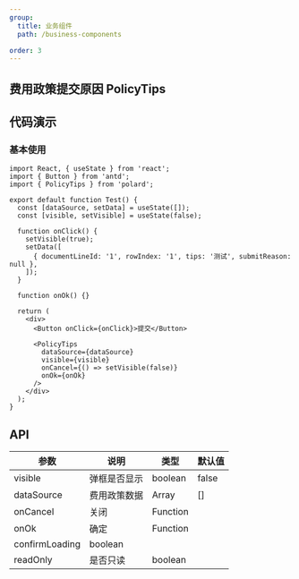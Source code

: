 ```yaml
---
group:
  title: 业务组件
  path: /business-components

order: 3
---
```


## 费用政策提交原因 PolicyTips

## 代码演示

### 基本使用

```tsx
import React, { useState } from 'react';
import { Button } from 'antd';
import { PolicyTips } from 'polard';

export default function Test() {
  const [dataSource, setData] = useState([]);
  const [visible, setVisible] = useState(false);

  function onClick() {
    setVisible(true);
    setData([
      { documentLineId: '1', rowIndex: '1', tips: '测试', submitReason: null },
    ]);
  }

  function onOk() {}

  return (
    <div>
      <Button onClick={onClick}>提交</Button>

      <PolicyTips
        dataSource={dataSource}
        visible={visible}
        onCancel={() => setVisible(false)}
        onOk={onOk}
      />
    </div>
  );
}
```

## API

| 参数           | 说明         | 类型     | 默认值 |
| -------------- | ------------ | -------- | ------ |
| visible        | 弹框是否显示 | boolean  | false  |
| dataSource     | 费用政策数据 | Array    | []     |
| onCancel       | 关闭         | Function |        |
| onOk           | 确定         | Function |        |
| confirmLoading | boolean      |          |
| readOnly       | 是否只读     | boolean  |        |
